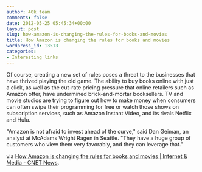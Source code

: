 ```yaml
---
author: 40k team
comments: false
date: 2012-05-25 05:45:34+00:00
layout: post
slug: how-amazon-is-changing-the-rules-for-books-and-movies
title: How Amazon is changing the rules for books and movies
wordpress_id: 13513
categories:
- Interesting links
---
```


Of course, creating a new set of rules poses a threat to the businesses that have thrived playing the old game. The ability to buy books online with just a click, as well as the cut-rate pricing pressure that online retailers such as Amazon offer, have undermined brick-and-mortar booksellers. TV and movie studios are trying to figure out how to make money when consumers can often swipe their programming for free or watch those shows on subscription services, such as Amazon Instant Video, and its rivals Netflix and Hulu.

"Amazon is not afraid to invest ahead of the curve," said Dan Geiman, an analyst at McAdams Wright Ragen in Seattle. "They have a huge group of customers who view them very favorably, and they can leverage that."

via [How Amazon is changing the rules for books and movies | Internet & Media - CNET News](http://news.cnet.com/8301-1023_3-57438541-93/how-amazon-is-changing-the-rules-for-books-and-movies/).
